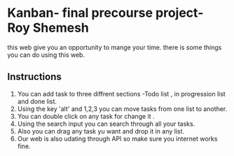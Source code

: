 # Kanban- final precourse project- Roy Shemesh
this web give you an opportunity to mange your time. 
there is some things you can do using this web.
## Instructions

1. You can add task to three diffrent sections -Todo list , in progression list and done list.
2. Using the key 'alt' and 1,2,3 you can move tasks from one list to another.
3. You can double click on any task for change it .
4. Using the search input you can search through all your tasks.
5. Also you can drag any task yu want and drop it in any list.
6. Our web is also udating through API so make sure you internet works fine.

